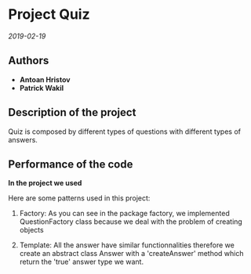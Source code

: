 # Project Quiz  
*2019-02-19*

## Authors    
* **Antoan Hristov**
* **Patrick Wakil**

## Description of the project

Quiz is composed by different types of questions with different types of answers.

## Performance of the code

**In the project we used**

Here are some patterns used in this project:  

1. Factory: As you can see in the package factory, we implemented QuestionFactory class because we deal with the problem of creating objects 

2. Template: All the answer have similar functionnalities therefore we create an abstract class Answer with a 'createAnswer' method which return the 'true' answer type we want.  
